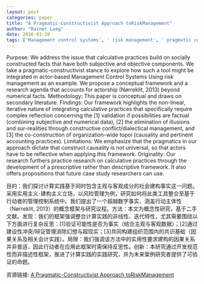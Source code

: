 ```yaml
---
layout: post
categories: paper
title: "A Pragmatic-Constructivist Approach toRiskManagement"
author: "Rainer Lueg"
date: 2016-03-28
tags: ['Management control systems', ' risk management', ' pragmatic constructivism; calculative practice', ' practice theory']
---
```


Purpose: We address the issue that calculative practices build on socially constructed facts that have both subjective and objective components. We take a pragmatic-constructivist stance to explore how such a tool might be integrated in actor-based Management Control Systems Using risk management as an example. We propose a conceptual framework and a research agenda that accounts for actorship (Nørreklit, 2013) beyond numerical facts. Methodology: This paper is conceptual and draws on secondary literature. Findings: Our framework highlights the non-linear, iterative nature of integrating calculative practices that specifically require complex reflection concerning the [1] validation if possibilities are factual (combining subjective and numerical data), [2] the elimination of illusions and sur-realities through constructive conflict/dialectical management, and [3] the co-construction of organization-wide topoi (causality and pertinent accounting practices). Limitations: We emphasize that the pragmatics in our approach dictate that construct causality is not universal, so that actors have to be reflective when applying this framework. Originality: Our research furthers practice research on calculative practices through the development of a prescriptive rather than descriptive framework. It also offers propositions that future case study researchers can use.

目的：我们探讨计算实践基于同时包含主观与客观成分的社会建构事实这一问题。采用实用主义-建构主义立场，以风险管理为例，研究如何将此类工具整合至基于行动者的管理控制系统中。我们提出了一个超越数字事实、涵盖行动主体性（Nørreklit, 2013）的概念框架与研究议程。方法：本文为概念性研究，基于二手文献。发现：我们的框架强调整合计算实践的非线性、迭代特性，尤其需要围绕以下方面进行复杂反思：[1]验证可能性是否为事实（结合主观与客观数据）；[2]通过建设性冲突/辩证管理消除幻想与超现实；[3]共同构建组织范围内的共识基础（因果关系及相关会计实践）。局限：我们强调该方法中的实用性要求建构的因果关系并非普适，因此行动者在应用此框架时需保持反思性。创新：本研究通过开发规范性而非描述性框架，推进了计算实践的实践研究，并为未来案例研究者提供了可验证的命题。

资源链接: [A Pragmatic-Constructivist Approach toRiskManagement](https://papers.ssrn.com/sol3/papers.cfm?abstract_id=2755513)
